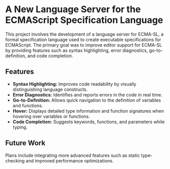 # A New Language Server for the ECMAScript Specification Language

This project involves the development of a language server for ECMA-SL, a formal specification language used to create executable specifications for ECMAScript. The primary goal was to improve editor support for ECMA-SL by providing features such as syntax highlighting, error diagnostics, go-to-definition, and code completion.

## Features

- **Syntax Highlighting:** Improves code readability by visually distinguishing language constructs.
- **Error Diagnostics:** Identifies and reports errors in the code in real time.
- **Go-to-Definition:** Allows quick navigation to the definition of variables and functions.
- **Hover:** Displays detailed type information and function signatures when hovering over variables or functions.
- **Code Completion:** Suggests keywords, functions, and parameters while typing.

## Future Work

Plans include integrating more advanced features such as static type-checking and improved performance optimizations.

